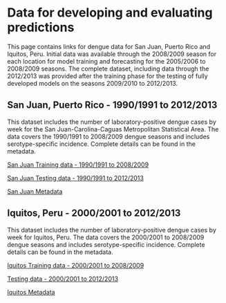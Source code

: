 # Data for developing and evaluating predictions

This page contains links for dengue data for San Juan, Puerto Rico and Iquitos, Peru. Initial data was available through the 2008/2009 season for each location for model training and forecasting for the 2005/2006 to 2008/2009 seasons. The complete dataset, including data through the 2012/2013 was provided after the training phase for the testing of fully developed models on the seasons 2009/2010 to 2012/2013.

## San Juan, Puerto Rico - 1990/1991 to 2012/2013

This dataset includes the number of laboratory-positive dengue cases by week for the San Juan-Carolina-Caguas Metropolitan Statistical Area. The data covers the 1990/1991 to 2008/2009 dengue seasons and includes serotype-specific incidence. Complete details can be found in the metadata. 

[San Juan Training data - 1990/1991 to 2008/2009](san_juan_training_data.csv)  

[San Juan Testing data - 1990/1991 to 2012/2013](san_juan_testing_data.csv)

[San Juan Metadata](san_juan_metadata.md)

## Iquitos, Peru - 2000/2001 to 2012/2013

This dataset includes the number of laboratory-positive dengue cases by week for Iquitos, Peru. The data covers the 2000/2001 to 2008/2009 dengue seasons and includes serotype-specific incidence. Complete details can be found in the metadata. 

[Iquitos Training data - 2000/2001 to 2008/2009](iquitos_training_data.csv)

[Testing data - 2000/2001 to 2012/2013](iquitos_testing_data.csv)

[Iquitos Metadata](iquitos_metadata.md)
